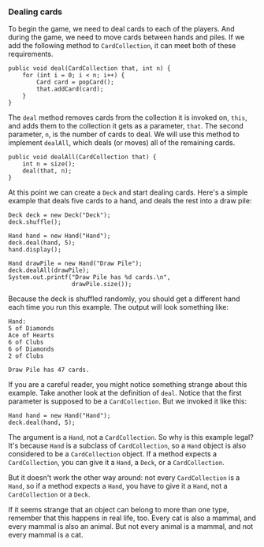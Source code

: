 ###  Dealing cards


To begin the game, we need to deal cards to each of the players.
And during the game, we need to move cards between hands and piles.
If we add the following method to `CardCollection`, it can meet both of these requirements.

```code
public void deal(CardCollection that, int n) {
    for (int i = 0; i < n; i++) {
        Card card = popCard();
        that.addCard(card);
    }
}
```

The `deal` method removes cards from the collection it is invoked on, `this`, and adds them to the collection it gets as a parameter, `that`.
The second parameter, `n`, is the number of cards to deal.
We will use this method to implement `dealAll`, which deals (or moves) all of the remaining cards.

```code
public void dealAll(CardCollection that) {
    int n = size();
    deal(that, n);
}
```

At this point we can create a `Deck` and start dealing cards.
Here's a simple example that deals five cards to a hand, and deals the rest into a draw pile:

```code
Deck deck = new Deck("Deck");
deck.shuffle();

Hand hand = new Hand("Hand");
deck.deal(hand, 5);
hand.display();

Hand drawPile = new Hand("Draw Pile");
deck.dealAll(drawPile);
System.out.printf("Draw Pile has %d cards.\n",
                  drawPile.size());
```

Because the deck is shuffled randomly, you should get a different hand each time you run this example.
The output will look something like:

```code
Hand:
5 of Diamonds
Ace of Hearts
6 of Clubs
6 of Diamonds
2 of Clubs

Draw Pile has 47 cards.
```

If you are a careful reader, you might notice something strange about this example.
Take another look at the definition of `deal`.
Notice that the first parameter is supposed to be a `CardCollection`.
But we invoked it like this:

```code
Hand hand = new Hand("Hand");
deck.deal(hand, 5);
```

The argument is a `Hand`, not a `CardCollection`.
So why is this example legal?
It's because `Hand` is a subclass of `CardCollection`, so a `Hand` object is also considered to be a `CardCollection` object.
If a method expects a `CardCollection`, you can give it a `Hand`, a `Deck`, or a `CardCollection`.

But it doesn't work the other way around: not every `CardCollection` is a `Hand`, so if a method expects a `Hand`, you have to give it a `Hand`, not a `CardCollection` or a `Deck`.

If it seems strange that an object can belong to more than one type, remember that this happens in real life, too.
Every cat is also a mammal, and every mammal is also an animal.
But not every animal is a mammal, and not every mammal is a cat.